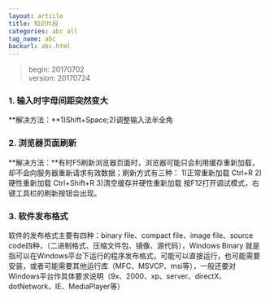 ```yaml
---
layout: article
title: 知识片段
categories: abc all
tag_name: abc
backurl: abc.html
---
```

>begin: 20170702  
>version: 20170724

### 1. 输入时字母间距突然变大
**解决方法：**1)Shift+Space;2)调整输入法半全角
### 2. 浏览器页面刷新
**解决方法：**有时F5刷新浏览器页面时，浏览器可能只会利用缓存重新加载，却不会向服务器重新请求有效数据；刷新方式有三种：
1)正常重新加载 Ctrl+R
2)硬性重新加载 Ctrl+Shift+R
3)清空缓存并硬性重新加载
按F12打开调试模式，右键工具栏的刷新按钮会出现。
### 3. 软件发布格式
软件的发布格式主要有四种：binary file、compact file、image file、source code四种，（二进制格式、压缩文件包、镜像、源代码），Windows Binary 就是指可以在Windows平台下运行的程序发布格式，可能可以直接运行，也可能需要安装，或者可能需要其他运行库（MFC、MSVCP、msi等），一般还要对Windows平台作具体要求说明（9x、2000、xp、server、directX、dotNetwork、IE、MediaPlayer等）